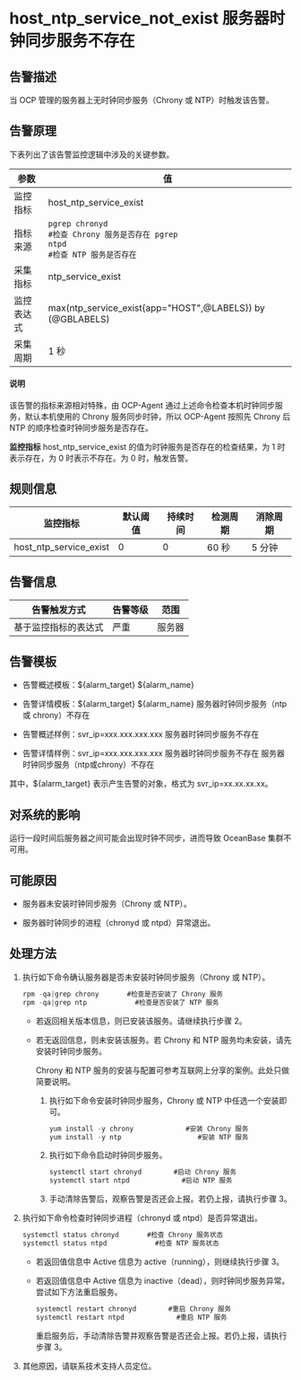 host_ntp_service_not_exist 服务器时钟同步服务不存在 
============================================================



告警描述 
-------------------------

当 OCP 管理的服务器上无时钟同步服务（Chrony 或 NTP）时触发该告警。

告警原理 
-------------------------

下表列出了该告警监控逻辑中涉及的关键参数。


|  参数   |                                                          值                                                          |
|-------|---------------------------------------------------------------------------------------------------------------------|
| 监控指标  | host_ntp_service_exist                                                                                              |
| 指标来源  |<code>pgrep chronyd</br>#检查 Chrony 服务是否存在 pgrep ntpd</br>#检查 NTP 服务是否存在</code> |
| 采集指标  | ntp_service_exist                                                                                                   |
| 监控表达式 | max(ntp_service_exist{app="HOST",@LABELS}) by (@GBLABELS)                                                           |
| 采集周期  | 1 秒                                                                                                                 |


<main id="notice" type='explain'><h4>说明</h4><p>该告警的指标来源相对特殊，由 OCP-Agent 通过上述命令检查本机时钟同步服务，默认本机使用的 Chrony 服务同步时钟，所以 OCP-Agent 按照先 Chrony 后 NTP 的顺序检查时钟同步服务是否存在。</p></main>



**监控指标** host_ntp_service_exist 的值为时钟服务是否存在的检查结果，为 1 时表示存在，为 0 时表示不存在。为 0 时，触发告警。

**规则信息** 
-----------------------------



|          监控指标          | 默认阈值 | 持续时间 | 检测周期 | 消除周期 |
|------------------------|------|------|------|------|
| host_ntp_service_exist | 0    | 0    | 60 秒 | 5 分钟 |



**告警信息** 
-----------------------------



|   告警触发方式   | 告警等级 | 范围  |
|------------|------|-----|
| 基于监控指标的表达式 | 严重   | 服务器 |



告警模板 
-------------------------

* 告警概述模板：${alarm_target} ${alarm_name}

  

* 告警详情模板：${alarm_target} ${alarm_name} 服务器时钟同步服务（ntp 或 chrony）不存在

  

* 告警概述样例：svr_ip=xxx.xxx.xxx.xxx 服务器时钟同步服务不存在

  

* 告警详情样例：svr_ip=xxx.xxx.xxx.xxx 服务器时钟同步服务不存在 服务器时钟同步服务（ntp或chrony）不存在

  




其中，${alarm_target} 表示产生告警的对象，格式为 svr_ip=xx.xx.xx.xx。

对系统的影响 
---------------------------

运行一段时间后服务器之间可能会出现时钟不同步，进而导致 OceanBase 集群不可用。

可能原因 
-------------------------

* 服务器未安装时钟同步服务（Chrony 或 NTP）。

  

* 服务器时钟同步的进程（chronyd 或 ntpd）异常退出。

  




处理方法 
-------------------------

1. 执行如下命令确认服务器是否未安装时钟同步服务（Chrony 或 NTP）。

   ```java
   rpm -qa|grep chrony       #检查是否安装了 Chrony 服务
   rpm -qa|grep ntp            #检查是否安装了 NTP 服务
   ```

   
   * 若返回相关版本信息，则已安装该服务。请继续执行步骤 2。

     
   
   * 若无返回信息，则未安装该服务。若 Chrony 和 NTP 服务均未安装，请先安装时钟同步服务。

     Chrony 和 NTP 服务的安装与配置可参考互联网上分享的案例。此处只做简要说明。
     1. 执行如下命令安装时钟同步服务，Chrony 或 NTP 中任选一个安装即可。

        ```java
        yum install -y chrony             #安装 Chrony 服务
        yum install -y ntp                   #安装 NTP 服务
        ```

        
     
     2. 执行如下命令启动时钟同步服务。

        ```java
        systemctl start chronyd        #启动 Chrony 服务
        systemctl start ntpd             #启动 NTP 服务
        ```

        
     
     3. 手动清除告警后，观察告警是否还会上报。若仍上报，请执行步骤 3。

        
     

     
   

   

2. 执行如下命令检查时钟同步进程（chronyd 或 ntpd）是否异常退出。

   ```java
   systemctl status chronyd       #检查 Chrony 服务状态
   systemctl status ntpd            #检查 NTP 服务状态
   ```

   
   * 若返回值信息中 Active 信息为 active（running），则继续执行步骤 3。

     
   
   * 若返回值信息中 Active 信息为 inactive（dead），则时钟同步服务异常。尝试如下方法重启服务。

     ```java
     systemctl restart chronyd        #重启 Chrony 服务
     systemctl restart ntpd             #重启 NTP 服务
     ```

     

     重启服务后，手动清除告警并观察告警是否还会上报。若仍上报，请执行步骤 3。
     
   

   

3. 其他原因，请联系技术支持人员定位。

   



